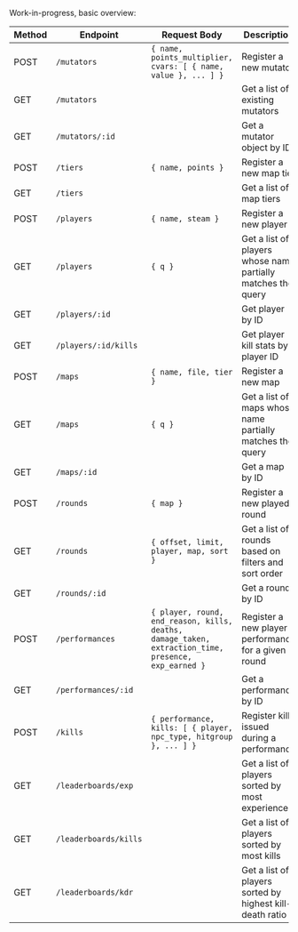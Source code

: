 Work-in-progress, basic overview:

| Method | Endpoint             | Request Body                                                                                              | Description                                           |
|--------|----------------------|-----------------------------------------------------------------------------------------------------------|-------------------------------------------------------|
| POST   | `/mutators`          | `{ name, points_multiplier, cvars: [ { name, value }, ... ] }`                                            | Register a new mutator                                |
| GET    | `/mutators`          |                                                                                                           | Get a list of existing mutators                      |
| GET    | `/mutators/:id`      |                                                                                                           | Get a mutator object by ID                            |
| POST   | `/tiers`             | `{ name, points }`                                                                                        | Register a new map tier                               |
| GET    | `/tiers`             |                                                                                                           | Get a list of map tiers                               |
| POST   | `/players`           | `{ name, steam }`                                                                                         | Register a new player                                 |
| GET    | `/players`           | `{ q }`                                                                                                   | Get a list of players whose name partially matches the query |
| GET    | `/players/:id`       |                                                                                                           | Get player by ID                                      |
| GET    | `/players/:id/kills` |                                                                                                           | Get player kill stats by player ID                    |
| POST   | `/maps`              | `{ name, file, tier }`                                                                                    | Register a new map                                    |
| GET    | `/maps`              | `{ q }`                                                                                                   | Get a list of maps whose name partially matches the query |
| GET    | `/maps/:id`          |                                                                                                           | Get a map by ID                                       |
| POST   | `/rounds`            | `{ map }`                                                                                                 | Register a new played round                           |
| GET    | `/rounds`            | `{ offset, limit, player, map, sort }`                                                                    | Get a list of rounds based on filters and sort order  |
| GET    | `/rounds/:id`        |                                                                                                           | Get a round by ID                                     |
| POST   | `/performances`      | `{ player, round, end_reason, kills, deaths, damage_taken, extraction_time, presence, exp_earned }`     | Register a new player performance for a given round   |
| GET    | `/performances/:id`  |                                                                                                           | Get a performance by ID                               |
| POST   | `/kills`             | `{ performance, kills: [ { player, npc_type, hitgroup }, ... ] }`                                         | Register kills issued during a performance            |
| GET    | `/leaderboards/exp`  |                                                                                                           | Get a list of players sorted by most experience       |
| GET    | `/leaderboards/kills`|                                                                                                           | Get a list of players sorted by most kills            |
| GET    | `/leaderboards/kdr`  |                                                                                                           | Get a list of players sorted by highest kill-death ratio |